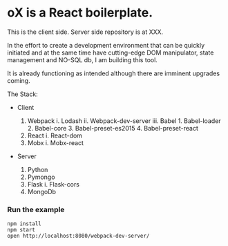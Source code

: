 oX is a React boilerplate.
=====================

This is the client side. Server side repository is at XXX.

In the effort to create a development environment that can be quickly initiated and at the same time have cutting-edge DOM manipulator, state management and NO-SQL db, I am building this tool.

It is already functioning as intended although there are imminent upgrades coming.

The Stack:

* Client
	1. Webpack
		i. Lodash
		ii.	Webpack-dev-server 
		iii. Babel
			1. Babel-loader
			2. Babel-core
			3. Babel-preset-es2015
			4. Babel-preset-react
	2. React
		i. React-dom
	3. Mobx
		i. Mobx-react

* Server
	1. Python
	2. Pymongo
	3. Flask
		i. Flask-cors
	4. MongoDb


### Run the example

```
npm install
npm start
open http://localhost:8080/webpack-dev-server/
```